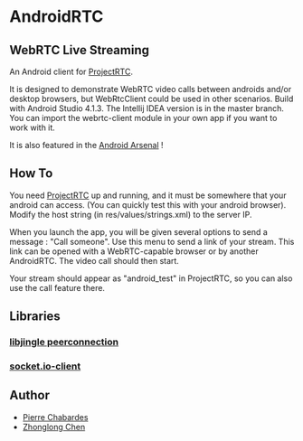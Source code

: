 # AndroidRTC

## WebRTC Live Streaming

An Android client for [ProjectRTC](https://github.com/zhonglong/ProjectRTC).

It is designed to demonstrate WebRTC video calls between androids and/or desktop browsers, but WebRtcClient could be used in other scenarios. 
Build with Android Studio 4.1.3. The Intellij IDEA version is in the master branch.
You can import the webrtc-client module in your own app if you want to work with it.

It is also featured in the [Android Arsenal](https://android-arsenal.com/details/3/1262) !

## How To

You need [ProjectRTC](https://github.com/zhonglong/ProjectRTC) up and running, and it must be somewhere that your android can access. (You can quickly test this with your android browser). Modify the host string (in res/values/strings.xml) to the server IP.

When you launch the app, you will be given several options to send a message : "Call someone".
Use this menu to send a link of your stream. This link can be opened with a WebRTC-capable browser or by another AndroidRTC.
The video call should then start.

Your stream should appear as "android_test" in ProjectRTC, so you can also use the call feature there.

## Libraries

### [libjingle peerconnection](https://code.google.com/p/webrtc/)
### [socket.io-client](https://github.com/nkzawa/socket.io-client.java)

## Author

- [Pierre Chabardes](mailto:pierre@chabardes.net)
- [Zhonglong Chen](mailto:zhonglong.chen@tpv-tech.com)
